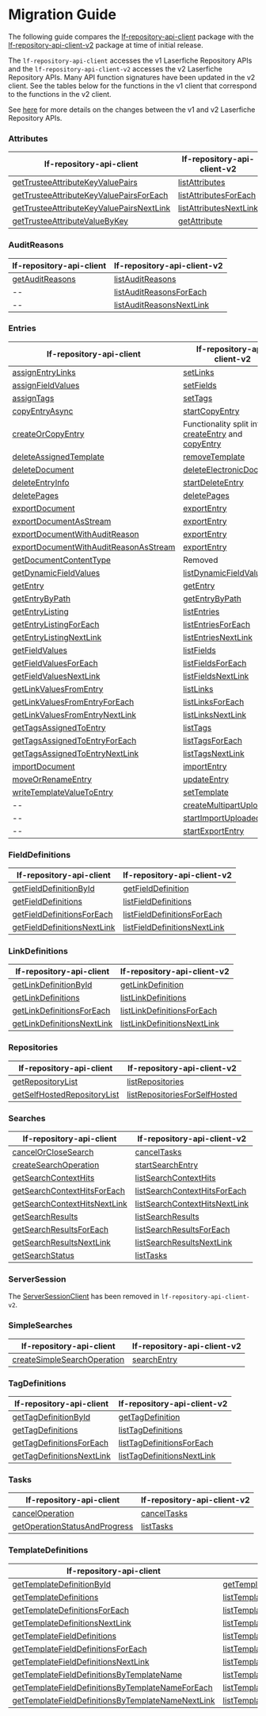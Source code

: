 # Migration Guide
The following guide compares the [lf-repository-api-client](https://central.sonatype.com/artifact/com.laserfiche/lf-repository-api-client) package with the [lf-repository-api-client-v2](https://central.sonatype.com/artifact/com.laserfiche/lf-repository-api-client-v2) package at time of initial release.

The `lf-repository-api-client` accesses the v1 Laserfiche Repository APIs and the `lf-repository-api-client-v2` accesses the v2 Laserfiche Repository APIs. Many API function signatures have been updated in the v2 client. See the tables below for the functions in the v1 client that correspond to the functions in the v2 client.

See [here](https://api.laserfiche.com/repository/v2/changelog#2023-10) for more details on the changes between the v1 and v2 Laserfiche Repository APIs.

### Attributes
| lf-repository-api-client | lf-repository-api-client-v2 |
|----------------------------------|-------------------------------------|
| [getTrusteeAttributeKeyValuePairs](https://laserfiche.github.io/lf-repository-api-client-java/docs/v1/2.x/com/laserfiche/repository/api/clients/AttributesClient.html#getTrusteeAttributeKeyValuePairs-com.laserfiche.repository.api.clients.params.ParametersForGetTrusteeAttributeKeyValuePairs-) | [listAttributes](https://laserfiche.github.io/lf-repository-api-client-java/docs/v2/1.x/com/laserfiche/repository/api/clients/AttributesClient.html#listAttributes-com.laserfiche.repository.api.clients.params.ParametersForListAttributes-) |
| [getTrusteeAttributeKeyValuePairsForEach](https://laserfiche.github.io/lf-repository-api-client-java/docs/v1/2.x/com/laserfiche/repository/api/clients/AttributesClient.html#getTrusteeAttributeKeyValuePairsForEach-java.util.function.Function-java.lang.Integer-com.laserfiche.repository.api.clients.params.ParametersForGetTrusteeAttributeKeyValuePairs-) | [listAttributesForEach](https://laserfiche.github.io/lf-repository-api-client-java/docs/v2/1.x/com/laserfiche/repository/api/clients/AttributesClient.html#listAttributesForEach-java.util.function.Function-java.lang.Integer-com.laserfiche.repository.api.clients.params.ParametersForListAttributes-) |
| [getTrusteeAttributeKeyValuePairsNextLink](https://laserfiche.github.io/lf-repository-api-client-java/docs/v1/2.x/com/laserfiche/repository/api/clients/AttributesClient.html#getTrusteeAttributeKeyValuePairsNextLink-java.lang.String-int-) | [listAttributesNextLink](https://laserfiche.github.io/lf-repository-api-client-java/docs/v2/1.x/com/laserfiche/repository/api/clients/AttributesClient.html#listAttributesNextLink-java.lang.String-int-) |
| [getTrusteeAttributeValueByKey](https://laserfiche.github.io/lf-repository-api-client-java/docs/v1/2.x/com/laserfiche/repository/api/clients/AttributesClient.html#getTrusteeAttributeValueByKey-com.laserfiche.repository.api.clients.params.ParametersForGetTrusteeAttributeValueByKey-) | [getAttribute](https://laserfiche.github.io/lf-repository-api-client-java/docs/v2/1.x/com/laserfiche/repository/api/clients/AttributesClient.html#getAttribute-com.laserfiche.repository.api.clients.params.ParametersForGetAttribute-) |

### AuditReasons
| lf-repository-api-client | lf-repository-api-client-v2 |
|----------------------------------|------------------------------------|
| [getAuditReasons](https://laserfiche.github.io/lf-repository-api-client-java/docs/v1/2.x/com/laserfiche/repository/api/clients/AuditReasonsClient.html#getAuditReasons-com.laserfiche.repository.api.clients.params.ParametersForGetAuditReasons-) | [listAuditReasons](https://laserfiche.github.io/lf-repository-api-client-java/docs/v2/1.x/com/laserfiche/repository/api/clients/AuditReasonsClient.html#listAuditReasons-com.laserfiche.repository.api.clients.params.ParametersForListAuditReasons-) |
| -- | [listAuditReasonsForEach](https://laserfiche.github.io/lf-repository-api-client-java/docs/v2/1.x/com/laserfiche/repository/api/clients/AuditReasonsClient.html#listAuditReasonsForEach-java.util.function.Function-java.lang.Integer-com.laserfiche.repository.api.clients.params.ParametersForListAuditReasons-) |
| -- | [listAuditReasonsNextLink](https://laserfiche.github.io/lf-repository-api-client-java/docs/v2/1.x/com/laserfiche/repository/api/clients/AuditReasonsClient.html#listAuditReasonsNextLink-java.lang.String-int-) |

### Entries
| lf-repository-api-client | lf-repository-api-client-v2 |
|----------------------------------|-------------------------------------|
| [assignEntryLinks](https://laserfiche.github.io/lf-repository-api-client-java/docs/v1/2.x/com/laserfiche/repository/api/clients/EntriesClient.html#assignEntryLinks-com.laserfiche.repository.api.clients.params.ParametersForAssignEntryLinks-) | [setLinks](https://laserfiche.github.io/lf-repository-api-client-java/docs/v2/1.x/com/laserfiche/repository/api/clients/EntriesClient.html#setLinks-com.laserfiche.repository.api.clients.params.ParametersForSetLinks-) |
| [assignFieldValues](https://laserfiche.github.io/lf-repository-api-client-java/docs/v1/2.x/com/laserfiche/repository/api/clients/EntriesClient.html#assignFieldValues-com.laserfiche.repository.api.clients.params.ParametersForAssignFieldValues-) | [setFields](https://laserfiche.github.io/lf-repository-api-client-java/docs/v2/1.x/com/laserfiche/repository/api/clients/EntriesClient.html#setFields-com.laserfiche.repository.api.clients.params.ParametersForSetFields-) |
| [assignTags](https://laserfiche.github.io/lf-repository-api-client-java/docs/v1/2.x/com/laserfiche/repository/api/clients/EntriesClient.html#assignTags-com.laserfiche.repository.api.clients.params.ParametersForAssignTags-) | [setTags](https://laserfiche.github.io/lf-repository-api-client-java/docs/v2/1.x/com/laserfiche/repository/api/clients/EntriesClient.html#setTags-com.laserfiche.repository.api.clients.params.ParametersForSetTags-) |
| [copyEntryAsync](https://laserfiche.github.io/lf-repository-api-client-java/docs/v1/2.x/com/laserfiche/repository/api/clients/EntriesClient.html#copyEntryAsync-com.laserfiche.repository.api.clients.params.ParametersForCopyEntryAsync-) | [startCopyEntry](https://laserfiche.github.io/lf-repository-api-client-java/docs/v2/1.x/com/laserfiche/repository/api/clients/EntriesClient.html#startCopyEntry-com.laserfiche.repository.api.clients.params.ParametersForStartCopyEntry-) |
| [createOrCopyEntry](https://laserfiche.github.io/lf-repository-api-client-java/docs/v1/2.x/com/laserfiche/repository/api/clients/EntriesClient.html#createOrCopyEntry-com.laserfiche.repository.api.clients.params.ParametersForCreateOrCopyEntry-) | Functionality split into [createEntry](https://laserfiche.github.io/lf-repository-api-client-java/docs/v2/1.x/com/laserfiche/repository/api/clients/EntriesClient.html#createEntry-com.laserfiche.repository.api.clients.params.ParametersForCreateEntry-) and [copyEntry](https://laserfiche.github.io/lf-repository-api-client-java/docs/v2/1.x/com/laserfiche/repository/api/clients/EntriesClient.html#copyEntry-com.laserfiche.repository.api.clients.params.ParametersForCopyEntry-) |
| [deleteAssignedTemplate](https://laserfiche.github.io/lf-repository-api-client-java/docs/v1/2.x/com/laserfiche/repository/api/clients/EntriesClient.html#deleteAssignedTemplate-com.laserfiche.repository.api.clients.params.ParametersForDeleteAssignedTemplate-) | [removeTemplate](https://laserfiche.github.io/lf-repository-api-client-java/docs/v2/1.x/com/laserfiche/repository/api/clients/EntriesClient.html#removeTemplate-com.laserfiche.repository.api.clients.params.ParametersForRemoveTemplate-) |
| [deleteDocument](https://laserfiche.github.io/lf-repository-api-client-java/docs/v1/2.x/com/laserfiche/repository/api/clients/EntriesClient.html#deleteDocument-com.laserfiche.repository.api.clients.params.ParametersForDeleteDocument-) | [deleteElectronicDocument](https://laserfiche.github.io/lf-repository-api-client-java/docs/v2/1.x/com/laserfiche/repository/api/clients/EntriesClient.html#deleteElectronicDocument-com.laserfiche.repository.api.clients.params.ParametersForDeleteElectronicDocument-) |
| [deleteEntryInfo](https://laserfiche.github.io/lf-repository-api-client-java/docs/v1/2.x/com/laserfiche/repository/api/clients/EntriesClient.html#deleteEntryInfo-com.laserfiche.repository.api.clients.params.ParametersForDeleteEntryInfo-) | [startDeleteEntry](https://laserfiche.github.io/lf-repository-api-client-java/docs/v2/1.x/com/laserfiche/repository/api/clients/EntriesClient.html#startDeleteEntry-com.laserfiche.repository.api.clients.params.ParametersForStartDeleteEntry-) |
| [deletePages](https://laserfiche.github.io/lf-repository-api-client-java/docs/v1/2.x/com/laserfiche/repository/api/clients/EntriesClient.html#deletePages-com.laserfiche.repository.api.clients.params.ParametersForDeletePages-) | [deletePages](https://laserfiche.github.io/lf-repository-api-client-java/docs/v2/1.x/com/laserfiche/repository/api/clients/EntriesClient.html#deletePages-com.laserfiche.repository.api.clients.params.ParametersForDeletePages-) |
| [exportDocument](https://laserfiche.github.io/lf-repository-api-client-java/docs/v1/2.x/com/laserfiche/repository/api/clients/EntriesClient.html#exportDocument-com.laserfiche.repository.api.clients.params.ParametersForExportDocument-) | [exportEntry](https://laserfiche.github.io/lf-repository-api-client-java/docs/v2/1.x/com/laserfiche/repository/api/clients/EntriesClient.html#exportEntry-com.laserfiche.repository.api.clients.params.ParametersForExportEntry-) |
| [exportDocumentAsStream](https://laserfiche.github.io/lf-repository-api-client-java/docs/v1/2.x/com/laserfiche/repository/api/clients/EntriesClient.html#exportDocumentAsStream-com.laserfiche.repository.api.clients.params.ParametersForExportDocument-) | [exportEntry](https://laserfiche.github.io/lf-repository-api-client-java/docs/v2/1.x/com/laserfiche/repository/api/clients/EntriesClient.html#exportEntry-com.laserfiche.repository.api.clients.params.ParametersForExportEntry-) |
| [exportDocumentWithAuditReason](https://laserfiche.github.io/lf-repository-api-client-java/docs/v1/2.x/com/laserfiche/repository/api/clients/EntriesClient.html#exportDocumentWithAuditReason-com.laserfiche.repository.api.clients.params.ParametersForExportDocumentWithAuditReason-) | [exportEntry](https://laserfiche.github.io/lf-repository-api-client-java/docs/v2/1.x/com/laserfiche/repository/api/clients/EntriesClient.html#exportEntry-com.laserfiche.repository.api.clients.params.ParametersForExportEntry-) |
| [exportDocumentWithAuditReasonAsStream](https://laserfiche.github.io/lf-repository-api-client-java/docs/v1/2.x/com/laserfiche/repository/api/clients/EntriesClient.html#exportDocumentWithAuditReasonAsStream-com.laserfiche.repository.api.clients.params.ParametersForExportDocumentWithAuditReason-) | [exportEntry](https://laserfiche.github.io/lf-repository-api-client-java/docs/v2/1.x/com/laserfiche/repository/api/clients/EntriesClient.html#exportEntry-com.laserfiche.repository.api.clients.params.ParametersForExportEntry-) |
| [getDocumentContentType](https://laserfiche.github.io/lf-repository-api-client-java/docs/v1/2.x/com/laserfiche/repository/api/clients/EntriesClient.html#getDocumentContentType-com.laserfiche.repository.api.clients.params.ParametersForGetDocumentContentType-) | Removed |
| [getDynamicFieldValues](https://laserfiche.github.io/lf-repository-api-client-java/docs/v1/2.x/com/laserfiche/repository/api/clients/EntriesClient.html#getDynamicFieldValues-com.laserfiche.repository.api.clients.params.ParametersForGetDynamicFieldValues-) | [listDynamicFieldValues](https://laserfiche.github.io/lf-repository-api-client-java/docs/v2/1.x/com/laserfiche/repository/api/clients/EntriesClient.html#listDynamicFieldValues-com.laserfiche.repository.api.clients.params.ParametersForListDynamicFieldValues-) |
| [getEntry](https://laserfiche.github.io/lf-repository-api-client-java/docs/v1/2.x/com/laserfiche/repository/api/clients/EntriesClient.html#getEntry-com.laserfiche.repository.api.clients.params.ParametersForGetEntry-) | [getEntry](https://laserfiche.github.io/lf-repository-api-client-java/docs/v2/1.x/com/laserfiche/repository/api/clients/EntriesClient.html#getEntry-com.laserfiche.repository.api.clients.params.ParametersForGetEntry-) |
| [getEntryByPath](https://laserfiche.github.io/lf-repository-api-client-java/docs/v1/2.x/com/laserfiche/repository/api/clients/EntriesClient.html#getEntryByPath-com.laserfiche.repository.api.clients.params.ParametersForGetEntryByPath-) | [getEntryByPath](https://laserfiche.github.io/lf-repository-api-client-java/docs/v2/1.x/com/laserfiche/repository/api/clients/EntriesClient.html#getEntryByPath-com.laserfiche.repository.api.clients.params.ParametersForGetEntryByPath-) |
| [getEntryListing](https://laserfiche.github.io/lf-repository-api-client-java/docs/v1/2.x/com/laserfiche/repository/api/clients/EntriesClient.html#getEntryListing-com.laserfiche.repository.api.clients.params.ParametersForGetEntryListing-) | [listEntries](https://laserfiche.github.io/lf-repository-api-client-java/docs/v2/1.x/com/laserfiche/repository/api/clients/EntriesClient.html#listEntries-com.laserfiche.repository.api.clients.params.ParametersForListEntries-) |
| [getEntryListingForEach](https://laserfiche.github.io/lf-repository-api-client-java/docs/v1/2.x/com/laserfiche/repository/api/clients/EntriesClient.html#getEntryListingForEach-java.util.function.Function-java.lang.Integer-com.laserfiche.repository.api.clients.params.ParametersForGetEntryListing-) | [listEntriesForEach](https://laserfiche.github.io/lf-repository-api-client-java/docs/v2/1.x/com/laserfiche/repository/api/clients/EntriesClient.html#listEntriesForEach-java.util.function.Function-java.lang.Integer-com.laserfiche.repository.api.clients.params.ParametersForListEntries-) |
| [getEntryListingNextLink](https://laserfiche.github.io/lf-repository-api-client-java/docs/v1/2.x/com/laserfiche/repository/api/clients/EntriesClient.html#getEntryListingNextLink-java.lang.String-int-) | [listEntriesNextLink](https://laserfiche.github.io/lf-repository-api-client-java/docs/v2/1.x/com/laserfiche/repository/api/clients/EntriesClient.html#listEntriesNextLink-java.lang.String-int-) |
| [getFieldValues](https://laserfiche.github.io/lf-repository-api-client-java/docs/v1/2.x/com/laserfiche/repository/api/clients/EntriesClient.html#getFieldValues-com.laserfiche.repository.api.clients.params.ParametersForGetFieldValues-) | [listFields](https://laserfiche.github.io/lf-repository-api-client-java/docs/v2/1.x/com/laserfiche/repository/api/clients/EntriesClient.html#listFields-com.laserfiche.repository.api.clients.params.ParametersForListFields-) |
| [getFieldValuesForEach](https://laserfiche.github.io/lf-repository-api-client-java/docs/v1/2.x/com/laserfiche/repository/api/clients/EntriesClient.html#getFieldValuesForEach-java.util.function.Function-java.lang.Integer-com.laserfiche.repository.api.clients.params.ParametersForGetFieldValues-) | [listFieldsForEach](https://laserfiche.github.io/lf-repository-api-client-java/docs/v2/1.x/com/laserfiche/repository/api/clients/EntriesClient.html#listFieldsForEach-java.util.function.Function-java.lang.Integer-com.laserfiche.repository.api.clients.params.ParametersForListFields-) |
| [getFieldValuesNextLink](https://laserfiche.github.io/lf-repository-api-client-java/docs/v1/2.x/com/laserfiche/repository/api/clients/EntriesClient.html#getFieldValuesNextLink-java.lang.String-int-) | [listFieldsNextLink](https://laserfiche.github.io/lf-repository-api-client-java/docs/v2/1.x/com/laserfiche/repository/api/clients/EntriesClient.html#listFieldsNextLink-java.lang.String-int-) |
| [getLinkValuesFromEntry](https://laserfiche.github.io/lf-repository-api-client-java/docs/v1/2.x/com/laserfiche/repository/api/clients/EntriesClient.html#getLinkValuesFromEntry-com.laserfiche.repository.api.clients.params.ParametersForGetLinkValuesFromEntry-) | [listLinks](https://laserfiche.github.io/lf-repository-api-client-java/docs/v2/1.x/com/laserfiche/repository/api/clients/EntriesClient.html#listLinks-com.laserfiche.repository.api.clients.params.ParametersForListLinks-) |
| [getLinkValuesFromEntryForEach](https://laserfiche.github.io/lf-repository-api-client-java/docs/v1/2.x/com/laserfiche/repository/api/clients/EntriesClient.html#getLinkValuesFromEntryForEach-java.util.function.Function-java.lang.Integer-com.laserfiche.repository.api.clients.params.ParametersForGetLinkValuesFromEntry-) | [listLinksForEach](https://laserfiche.github.io/lf-repository-api-client-java/docs/v2/1.x/com/laserfiche/repository/api/clients/EntriesClient.html#listLinksForEach-java.util.function.Function-java.lang.Integer-com.laserfiche.repository.api.clients.params.ParametersForListLinks-) |
| [getLinkValuesFromEntryNextLink](https://laserfiche.github.io/lf-repository-api-client-java/docs/v1/2.x/com/laserfiche/repository/api/clients/EntriesClient.html#getLinkValuesFromEntryNextLink-java.lang.String-int-) | [listLinksNextLink](https://laserfiche.github.io/lf-repository-api-client-java/docs/v2/1.x/com/laserfiche/repository/api/clients/EntriesClient.html#listLinksNextLink-java.lang.String-int-) |
| [getTagsAssignedToEntry](https://laserfiche.github.io/lf-repository-api-client-java/docs/v1/2.x/com/laserfiche/repository/api/clients/EntriesClient.html#getTagsAssignedToEntry-com.laserfiche.repository.api.clients.params.ParametersForGetTagsAssignedToEntry-) | [listTags](https://laserfiche.github.io/lf-repository-api-client-java/docs/v2/1.x/com/laserfiche/repository/api/clients/EntriesClient.html#listTags-com.laserfiche.repository.api.clients.params.ParametersForListTags-) |
| [getTagsAssignedToEntryForEach](https://laserfiche.github.io/lf-repository-api-client-java/docs/v1/2.x/com/laserfiche/repository/api/clients/EntriesClient.html#getTagsAssignedToEntryForEach-java.util.function.Function-java.lang.Integer-com.laserfiche.repository.api.clients.params.ParametersForGetTagsAssignedToEntry-) | [listTagsForEach](https://laserfiche.github.io/lf-repository-api-client-java/docs/v2/1.x/com/laserfiche/repository/api/clients/EntriesClient.html#listTagsForEach-java.util.function.Function-java.lang.Integer-com.laserfiche.repository.api.clients.params.ParametersForListTags-) |
| [getTagsAssignedToEntryNextLink](https://laserfiche.github.io/lf-repository-api-client-java/docs/v1/2.x/com/laserfiche/repository/api/clients/EntriesClient.html#getTagsAssignedToEntryNextLink-java.lang.String-int-) | [listTagsNextLink](https://laserfiche.github.io/lf-repository-api-client-java/docs/v2/1.x/com/laserfiche/repository/api/clients/EntriesClient.html#listTagsNextLink-java.lang.String-int-) |
| [importDocument](https://laserfiche.github.io/lf-repository-api-client-java/docs/v1/2.x/com/laserfiche/repository/api/clients/EntriesClient.html#importDocument-com.laserfiche.repository.api.clients.params.ParametersForImportDocument-) | [importEntry](https://laserfiche.github.io/lf-repository-api-client-java/docs/v2/1.x/com/laserfiche/repository/api/clients/EntriesClient.html#importEntry-com.laserfiche.repository.api.clients.params.ParametersForImportEntry-) |
| [moveOrRenameEntry](https://laserfiche.github.io/lf-repository-api-client-java/docs/v1/2.x/com/laserfiche/repository/api/clients/EntriesClient.html#moveOrRenameEntry-com.laserfiche.repository.api.clients.params.ParametersForMoveOrRenameEntry-) | [updateEntry](https://laserfiche.github.io/lf-repository-api-client-java/docs/v2/1.x/com/laserfiche/repository/api/clients/EntriesClient.html#updateEntry-com.laserfiche.repository.api.clients.params.ParametersForUpdateEntry-) |
| [writeTemplateValueToEntry](https://laserfiche.github.io/lf-repository-api-client-java/docs/v1/2.x/com/laserfiche/repository/api/clients/EntriesClient.html#writeTemplateValueToEntry-com.laserfiche.repository.api.clients.params.ParametersForWriteTemplateValueToEntry-) | [setTemplate](https://laserfiche.github.io/lf-repository-api-client-java/docs/v2/1.x/com/laserfiche/repository/api/clients/EntriesClient.html#setTemplate-com.laserfiche.repository.api.clients.params.ParametersForSetTemplate-) |
| -- | [createMultipartUploadUrls](https://laserfiche.github.io/lf-repository-api-client-java/docs/v2/1.x/com/laserfiche/repository/api/clients/EntriesClient.html#createMultipartUploadUrls-com.laserfiche.repository.api.clients.params.ParametersForCreateMultipartUploadUrls-) |
| -- | [startImportUploadedParts](https://laserfiche.github.io/lf-repository-api-client-java/docs/v2/1.x/com/laserfiche/repository/api/clients/EntriesClient.html#startImportUploadedParts-com.laserfiche.repository.api.clients.params.ParametersForStartImportUploadedParts-) |
| -- | [startExportEntry](https://laserfiche.github.io/lf-repository-api-client-java/docs/v2/1.x/com/laserfiche/repository/api/clients/EntriesClient.html#startExportEntry-com.laserfiche.repository.api.clients.params.ParametersForStartExportEntry-) |

### FieldDefinitions
| lf-repository-api-client | lf-repository-api-client-v2 |
|----------------------------------|-------------------------------------|
| [getFieldDefinitionById](https://laserfiche.github.io/lf-repository-api-client-java/docs/v1/2.x/com/laserfiche/repository/api/clients/FieldDefinitionsClient.html#getFieldDefinitionById-com.laserfiche.repository.api.clients.params.ParametersForGetFieldDefinitionById-) | [getFieldDefinition](https://laserfiche.github.io/lf-repository-api-client-java/docs/v2/1.x/com/laserfiche/repository/api/clients/FieldDefinitionsClient.html#getFieldDefinition-com.laserfiche.repository.api.clients.params.ParametersForGetFieldDefinition-) |
| [getFieldDefinitions](https://laserfiche.github.io/lf-repository-api-client-java/docs/v1/2.x/com/laserfiche/repository/api/clients/FieldDefinitionsClient.html#getFieldDefinitions-com.laserfiche.repository.api.clients.params.ParametersForGetFieldDefinitions-) | [listFieldDefinitions](https://laserfiche.github.io/lf-repository-api-client-java/docs/v2/1.x/com/laserfiche/repository/api/clients/FieldDefinitionsClient.html#listFieldDefinitions-com.laserfiche.repository.api.clients.params.ParametersForListFieldDefinitions-) |
| [getFieldDefinitionsForEach](https://laserfiche.github.io/lf-repository-api-client-java/docs/v1/2.x/com/laserfiche/repository/api/clients/FieldDefinitionsClient.html#getFieldDefinitionsForEach-java.util.function.Function-java.lang.Integer-com.laserfiche.repository.api.clients.params.ParametersForGetFieldDefinitions-) | [listFieldDefinitionsForEach](https://laserfiche.github.io/lf-repository-api-client-java/docs/v2/1.x/com/laserfiche/repository/api/clients/FieldDefinitionsClient.html#listFieldDefinitionsForEach-java.util.function.Function-java.lang.Integer-com.laserfiche.repository.api.clients.params.ParametersForListFieldDefinitions-) |
| [getFieldDefinitionsNextLink](https://laserfiche.github.io/lf-repository-api-client-java/docs/v1/2.x/com/laserfiche/repository/api/clients/FieldDefinitionsClient.html#getFieldDefinitionsNextLink-java.lang.String-int-) | [listFieldDefinitionsNextLink](https://laserfiche.github.io/lf-repository-api-client-java/docs/v2/1.x/com/laserfiche/repository/api/clients/FieldDefinitionsClient.html#listFieldDefinitionsNextLink-java.lang.String-int-) |

### LinkDefinitions
| lf-repository-api-client | lf-repository-api-client-v2 |
|----------------------------------|-------------------------------------|
| [getLinkDefinitionById](https://laserfiche.github.io/lf-repository-api-client-java/docs/v1/2.x/com/laserfiche/repository/api/clients/LinkDefinitionsClient.html#getLinkDefinitionById-com.laserfiche.repository.api.clients.params.ParametersForGetLinkDefinitionById-) | [getLinkDefinition](https://laserfiche.github.io/lf-repository-api-client-java/docs/v2/1.x/com/laserfiche/repository/api/clients/LinkDefinitionsClient.html#getLinkDefinition-com.laserfiche.repository.api.clients.params.ParametersForGetLinkDefinition-) |
| [getLinkDefinitions](https://laserfiche.github.io/lf-repository-api-client-java/docs/v1/2.x/com/laserfiche/repository/api/clients/LinkDefinitionsClient.html#getLinkDefinitions-com.laserfiche.repository.api.clients.params.ParametersForGetLinkDefinitions-) | [listLinkDefinitions](https://laserfiche.github.io/lf-repository-api-client-java/docs/v2/1.x/com/laserfiche/repository/api/clients/LinkDefinitionsClient.html#listLinkDefinitions-com.laserfiche.repository.api.clients.params.ParametersForListLinkDefinitions-) |
| [getLinkDefinitionsForEach](https://laserfiche.github.io/lf-repository-api-client-java/docs/v1/2.x/com/laserfiche/repository/api/clients/LinkDefinitionsClient.html#getLinkDefinitionsForEach-java.util.function.Function-java.lang.Integer-com.laserfiche.repository.api.clients.params.ParametersForGetLinkDefinitions-) | [listLinkDefinitionsForEach](https://laserfiche.github.io/lf-repository-api-client-java/docs/v2/1.x/com/laserfiche/repository/api/clients/LinkDefinitionsClient.html#listLinkDefinitionsForEach-java.util.function.Function-java.lang.Integer-com.laserfiche.repository.api.clients.params.ParametersForListLinkDefinitions-) |
| [getLinkDefinitionsNextLink](https://laserfiche.github.io/lf-repository-api-client-java/docs/v1/2.x/com/laserfiche/repository/api/clients/LinkDefinitionsClient.html#getLinkDefinitionsNextLink-java.lang.String-int-) | [listLinkDefinitionsNextLink](https://laserfiche.github.io/lf-repository-api-client-java/docs/v2/1.x/com/laserfiche/repository/api/clients/LinkDefinitionsClient.html#listLinkDefinitionsNextLink-java.lang.String-int-) |

### Repositories
| lf-repository-api-client | lf-repository-api-client-v2 |
|----------------------------------|-------------------------------------|
| [getRepositoryList](https://laserfiche.github.io/lf-repository-api-client-java/docs/v1/2.x/com/laserfiche/repository/api/clients/RepositoriesClient.html#getRepositoryList--) | [listRepositories](https://laserfiche.github.io/lf-repository-api-client-java/docs/v2/1.x/com/laserfiche/repository/api/clients/RepositoriesClient.html#listRepositories--) |
| [getSelfHostedRepositoryList](https://laserfiche.github.io/lf-repository-api-client-java/docs/v1/2.x/com/laserfiche/repository/api/clients/impl/RepositoriesClientImpl.html#getSelfHostedRepositoryList-java.lang.String-) | [listRepositoriesForSelfHosted](https://laserfiche.github.io/lf-repository-api-client-java/docs/v2/1.x/com/laserfiche/repository/api/clients/impl/RepositoriesClientImpl.html#listRepositoriesForSelfHosted-java.lang.String-) |

### Searches
| lf-repository-api-client | lf-repository-api-client-v2 |
|----------------------------------|-------------------------------------|
| [cancelOrCloseSearch](https://laserfiche.github.io/lf-repository-api-client-java/docs/v1/2.x/com/laserfiche/repository/api/clients/SearchesClient.html#cancelOrCloseSearch-com.laserfiche.repository.api.clients.params.ParametersForCancelOrCloseSearch-) | [cancelTasks](https://laserfiche.github.io/lf-repository-api-client-java/docs/v2/1.x/com/laserfiche/repository/api/clients/TasksClient.html#cancelTasks-com.laserfiche.repository.api.clients.params.ParametersForCancelTasks-) |
| [createSearchOperation](https://laserfiche.github.io/lf-repository-api-client-java/docs/v1/2.x/com/laserfiche/repository/api/clients/SearchesClient.html#createSearchOperation-com.laserfiche.repository.api.clients.params.ParametersForCreateSearchOperation-) | [startSearchEntry](https://laserfiche.github.io/lf-repository-api-client-java/docs/v2/1.x/com/laserfiche/repository/api/clients/SearchesClient.html#startSearchEntry-com.laserfiche.repository.api.clients.params.ParametersForStartSearchEntry-) |
| [getSearchContextHits](https://laserfiche.github.io/lf-repository-api-client-java/docs/v1/2.x/com/laserfiche/repository/api/clients/SearchesClient.html#getSearchContextHits-com.laserfiche.repository.api.clients.params.ParametersForGetSearchContextHits-) | [listSearchContextHits](https://laserfiche.github.io/lf-repository-api-client-java/docs/v2/1.x/com/laserfiche/repository/api/clients/SearchesClient.html#listSearchContextHits-com.laserfiche.repository.api.clients.params.ParametersForListSearchContextHits-) |
| [getSearchContextHitsForEach](https://laserfiche.github.io/lf-repository-api-client-java/docs/v1/2.x/com/laserfiche/repository/api/clients/SearchesClient.html#getSearchContextHitsForEach-java.util.function.Function-java.lang.Integer-com.laserfiche.repository.api.clients.params.ParametersForGetSearchContextHits-) | [listSearchContextHitsForEach](https://laserfiche.github.io/lf-repository-api-client-java/docs/v2/1.x/com/laserfiche/repository/api/clients/SearchesClient.html#listSearchContextHitsForEach-java.util.function.Function-java.lang.Integer-com.laserfiche.repository.api.clients.params.ParametersForListSearchContextHits-) |
| [getSearchContextHitsNextLink](https://laserfiche.github.io/lf-repository-api-client-java/docs/v1/2.x/com/laserfiche/repository/api/clients/SearchesClient.html#getSearchContextHitsNextLink-java.lang.String-int-) | [listSearchContextHitsNextLink](https://laserfiche.github.io/lf-repository-api-client-java/docs/v2/1.x/com/laserfiche/repository/api/clients/SearchesClient.html#listSearchContextHitsNextLink-java.lang.String-int-) |
| [getSearchResults](https://laserfiche.github.io/lf-repository-api-client-java/docs/v1/2.x/com/laserfiche/repository/api/clients/SearchesClient.html#getSearchResults-com.laserfiche.repository.api.clients.params.ParametersForGetSearchResults-) | [listSearchResults](https://laserfiche.github.io/lf-repository-api-client-java/docs/v2/1.x/com/laserfiche/repository/api/clients/SearchesClient.html#listSearchResults-com.laserfiche.repository.api.clients.params.ParametersForListSearchResults-) |
| [getSearchResultsForEach](https://laserfiche.github.io/lf-repository-api-client-java/docs/v1/2.x/com/laserfiche/repository/api/clients/SearchesClient.html#getSearchResultsForEach-java.util.function.Function-java.lang.Integer-com.laserfiche.repository.api.clients.params.ParametersForGetSearchResults-) | [listSearchResultsForEach](https://laserfiche.github.io/lf-repository-api-client-java/docs/v2/1.x/com/laserfiche/repository/api/clients/SearchesClient.html#listSearchResultsForEach-java.util.function.Function-java.lang.Integer-com.laserfiche.repository.api.clients.params.ParametersForListSearchResults-) |
| [getSearchResultsNextLink](https://laserfiche.github.io/lf-repository-api-client-java/docs/v1/2.x/com/laserfiche/repository/api/clients/SearchesClient.html#getSearchResultsNextLink-java.lang.String-int-) | [listSearchResultsNextLink](https://laserfiche.github.io/lf-repository-api-client-java/docs/v2/1.x/com/laserfiche/repository/api/clients/SearchesClient.html#listSearchResultsNextLink-java.lang.String-int-) |
| [getSearchStatus](https://laserfiche.github.io/lf-repository-api-client-java/docs/v1/2.x/com/laserfiche/repository/api/clients/SearchesClient.html#getSearchStatus-com.laserfiche.repository.api.clients.params.ParametersForGetSearchStatus-) | [listTasks](https://laserfiche.github.io/lf-repository-api-client-java/docs/v2/1.x/com/laserfiche/repository/api/clients/TasksClient.html#listTasks-com.laserfiche.repository.api.clients.params.ParametersForListTasks-) |

### ServerSession
The [ServerSessionClient](https://laserfiche.github.io/lf-repository-api-client-java/docs/v1/2.x/com/laserfiche/repository/api/clients/ServerSessionClient.html) has been removed in `lf-repository-api-client-v2`.

### SimpleSearches
| lf-repository-api-client | lf-repository-api-client-v2 |
|----------------------------------|-------------------------------------|
| [createSimpleSearchOperation](https://laserfiche.github.io/lf-repository-api-client-java/docs/v1/2.x/com/laserfiche/repository/api/clients/SimpleSearchesClient.html#createSimpleSearchOperation-com.laserfiche.repository.api.clients.params.ParametersForCreateSimpleSearchOperation-) | [searchEntry](https://laserfiche.github.io/lf-repository-api-client-java/docs/v2/1.x/com/laserfiche/repository/api/clients/SimpleSearchesClient.html#searchEntry-com.laserfiche.repository.api.clients.params.ParametersForSearchEntry-) |

### TagDefinitions
| lf-repository-api-client | lf-repository-api-client-v2 |
|----------------------------------|-------------------------------------|
| [getTagDefinitionById](https://laserfiche.github.io/lf-repository-api-client-java/docs/v1/2.x/com/laserfiche/repository/api/clients/TagDefinitionsClient.html#getTagDefinitionById-com.laserfiche.repository.api.clients.params.ParametersForGetTagDefinitionById-) | [getTagDefinition](https://laserfiche.github.io/lf-repository-api-client-java/docs/v2/1.x/com/laserfiche/repository/api/clients/TagDefinitionsClient.html#getTagDefinition-com.laserfiche.repository.api.clients.params.ParametersForGetTagDefinition-) |
| [getTagDefinitions](https://laserfiche.github.io/lf-repository-api-client-java/docs/v1/2.x/com/laserfiche/repository/api/clients/TagDefinitionsClient.html#getTagDefinitions-com.laserfiche.repository.api.clients.params.ParametersForGetTagDefinitions-) | [listTagDefinitions](https://laserfiche.github.io/lf-repository-api-client-java/docs/v2/1.x/com/laserfiche/repository/api/clients/TagDefinitionsClient.html#listTagDefinitions-com.laserfiche.repository.api.clients.params.ParametersForListTagDefinitions-) |
| [getTagDefinitionsForEach](https://laserfiche.github.io/lf-repository-api-client-java/docs/v1/2.x/com/laserfiche/repository/api/clients/TagDefinitionsClient.html#getTagDefinitionsForEach-java.util.function.Function-java.lang.Integer-com.laserfiche.repository.api.clients.params.ParametersForGetTagDefinitions-) | [listTagDefinitionsForEach](https://laserfiche.github.io/lf-repository-api-client-java/docs/v2/1.x/com/laserfiche/repository/api/clients/TagDefinitionsClient.html#listTagDefinitionsForEach-java.util.function.Function-java.lang.Integer-com.laserfiche.repository.api.clients.params.ParametersForListTagDefinitions-) |
| [getTagDefinitionsNextLink](https://laserfiche.github.io/lf-repository-api-client-java/docs/v1/2.x/com/laserfiche/repository/api/clients/TagDefinitionsClient.html#getTagDefinitionsNextLink-java.lang.String-int-) | [listTagDefinitionsNextLink](https://laserfiche.github.io/lf-repository-api-client-java/docs/v2/1.x/com/laserfiche/repository/api/clients/TagDefinitionsClient.html#listTagDefinitionsNextLink-java.lang.String-int-) |

### Tasks
| lf-repository-api-client | lf-repository-api-client-v2 |
|----------------------------------|-------------------------------------|
| [cancelOperation](https://laserfiche.github.io/lf-repository-api-client-java/docs/v1/2.x/com/laserfiche/repository/api/clients/TasksClient.html#cancelOperation-com.laserfiche.repository.api.clients.params.ParametersForCancelOperation-) | [cancelTasks](https://laserfiche.github.io/lf-repository-api-client-java/docs/v2/1.x/com/laserfiche/repository/api/clients/TasksClient.html#cancelTasks-com.laserfiche.repository.api.clients.params.ParametersForCancelTasks-) |
| [getOperationStatusAndProgress](https://laserfiche.github.io/lf-repository-api-client-java/docs/v1/2.x/com/laserfiche/repository/api/clients/TasksClient.html#getOperationStatusAndProgress-com.laserfiche.repository.api.clients.params.ParametersForGetOperationStatusAndProgress-) | [listTasks](https://laserfiche.github.io/lf-repository-api-client-java/docs/v2/1.x/com/laserfiche/repository/api/clients/TasksClient.html#listTasks-com.laserfiche.repository.api.clients.params.ParametersForListTasks-) |

### TemplateDefinitions
| lf-repository-api-client | lf-repository-api-client-v2 |
|----------------------------------|-------------------------------------|
| [getTemplateDefinitionById](https://laserfiche.github.io/lf-repository-api-client-java/docs/v1/2.x/com/laserfiche/repository/api/clients/TemplateDefinitionsClient.html#getTemplateDefinitionById-com.laserfiche.repository.api.clients.params.ParametersForGetTemplateDefinitionById-) | [getTemplateDefinition](https://laserfiche.github.io/lf-repository-api-client-java/docs/v2/1.x/com/laserfiche/repository/api/clients/TemplateDefinitionsClient.html#getTemplateDefinition-com.laserfiche.repository.api.clients.params.ParametersForGetTemplateDefinition-) |
| [getTemplateDefinitions](https://laserfiche.github.io/lf-repository-api-client-java/docs/v1/2.x/com/laserfiche/repository/api/clients/TemplateDefinitionsClient.html#getTemplateDefinitions-com.laserfiche.repository.api.clients.params.ParametersForGetTemplateDefinitions-) | [listTemplateDefinitions](https://laserfiche.github.io/lf-repository-api-client-java/docs/v2/1.x/com/laserfiche/repository/api/clients/TemplateDefinitionsClient.html#listTemplateDefinitions-com.laserfiche.repository.api.clients.params.ParametersForListTemplateDefinitions-) |
| [getTemplateDefinitionsForEach](https://laserfiche.github.io/lf-repository-api-client-java/docs/v1/2.x/com/laserfiche/repository/api/clients/TemplateDefinitionsClient.html#getTemplateDefinitionsForEach-java.util.function.Function-java.lang.Integer-com.laserfiche.repository.api.clients.params.ParametersForGetTemplateDefinitions-) | [listTemplateDefinitionsForEach](https://laserfiche.github.io/lf-repository-api-client-java/docs/v2/1.x/com/laserfiche/repository/api/clients/TemplateDefinitionsClient.html#listTemplateDefinitionsForEach-java.util.function.Function-java.lang.Integer-com.laserfiche.repository.api.clients.params.ParametersForListTemplateDefinitions-) |
| [getTemplateDefinitionsNextLink](https://laserfiche.github.io/lf-repository-api-client-java/docs/v1/2.x/com/laserfiche/repository/api/clients/TemplateDefinitionsClient.html#getTemplateDefinitionsNextLink-java.lang.String-int-) | [listTemplateDefinitionsNextLink](https://laserfiche.github.io/lf-repository-api-client-java/docs/v2/1.x/com/laserfiche/repository/api/clients/TemplateDefinitionsClient.html#listTemplateDefinitionsNextLink-java.lang.String-int-) |
| [getTemplateFieldDefinitions](https://laserfiche.github.io/lf-repository-api-client-java/docs/v1/2.x/com/laserfiche/repository/api/clients/TemplateDefinitionsClient.html#getTemplateFieldDefinitions-com.laserfiche.repository.api.clients.params.ParametersForGetTemplateFieldDefinitions-) | [listTemplateFieldDefinitionsByTemplateId](https://laserfiche.github.io/lf-repository-api-client-java/docs/v2/1.x/com/laserfiche/repository/api/clients/TemplateDefinitionsClient.html#listTemplateFieldDefinitionsByTemplateId-com.laserfiche.repository.api.clients.params.ParametersForListTemplateFieldDefinitionsByTemplateId-) |
| [getTemplateFieldDefinitionsForEach](https://laserfiche.github.io/lf-repository-api-client-java/docs/v1/2.x/com/laserfiche/repository/api/clients/TemplateDefinitionsClient.html#getTemplateFieldDefinitionsForEach-java.util.function.Function-java.lang.Integer-com.laserfiche.repository.api.clients.params.ParametersForGetTemplateFieldDefinitions-) | [listTemplateFieldDefinitionsByTemplateIdForEach](https://laserfiche.github.io/lf-repository-api-client-java/docs/v2/1.x/com/laserfiche/repository/api/clients/TemplateDefinitionsClient.html#listTemplateFieldDefinitionsByTemplateIdForEach-java.util.function.Function-java.lang.Integer-com.laserfiche.repository.api.clients.params.ParametersForListTemplateFieldDefinitionsByTemplateId-) |
| [getTemplateFieldDefinitionsNextLink](https://laserfiche.github.io/lf-repository-api-client-java/docs/v1/2.x/com/laserfiche/repository/api/clients/TemplateDefinitionsClient.html#getTemplateFieldDefinitionsNextLink-java.lang.String-int-) | [listTemplateFieldDefinitionsByTemplateIdNextLink](https://laserfiche.github.io/lf-repository-api-client-java/docs/v2/1.x/com/laserfiche/repository/api/clients/TemplateDefinitionsClient.html#listTemplateFieldDefinitionsByTemplateIdNextLink-java.lang.String-int-) |
| [getTemplateFieldDefinitionsByTemplateName](https://laserfiche.github.io/lf-repository-api-client-java/docs/v1/2.x/com/laserfiche/repository/api/clients/TemplateDefinitionsClient.html#getTemplateFieldDefinitionsByTemplateName-com.laserfiche.repository.api.clients.params.ParametersForGetTemplateFieldDefinitionsByTemplateName-) | [listTemplateFieldDefinitionsByTemplateName](https://laserfiche.github.io/lf-repository-api-client-java/docs/v2/1.x/com/laserfiche/repository/api/clients/TemplateDefinitionsClient.html#listTemplateFieldDefinitionsByTemplateName-com.laserfiche.repository.api.clients.params.ParametersForListTemplateFieldDefinitionsByTemplateName-) |
| [getTemplateFieldDefinitionsByTemplateNameForEach](https://laserfiche.github.io/lf-repository-api-client-java/docs/v1/2.x/com/laserfiche/repository/api/clients/TemplateDefinitionsClient.html#getTemplateFieldDefinitionsByTemplateNameForEach-java.util.function.Function-java.lang.Integer-com.laserfiche.repository.api.clients.params.ParametersForGetTemplateFieldDefinitionsByTemplateName-) | [listTemplateFieldDefinitionsByTemplateNameForEach](https://laserfiche.github.io/lf-repository-api-client-java/docs/v2/1.x/com/laserfiche/repository/api/clients/TemplateDefinitionsClient.html#listTemplateFieldDefinitionsByTemplateNameForEach-java.util.function.Function-java.lang.Integer-com.laserfiche.repository.api.clients.params.ParametersForListTemplateFieldDefinitionsByTemplateName-) |
| [getTemplateFieldDefinitionsByTemplateNameNextLink](https://laserfiche.github.io/lf-repository-api-client-java/docs/v1/2.x/com/laserfiche/repository/api/clients/TemplateDefinitionsClient.html#getTemplateFieldDefinitionsByTemplateNameNextLink-java.lang.String-int-) | [listTemplateFieldDefinitionsByTemplateNameNextLink](https://laserfiche.github.io/lf-repository-api-client-java/docs/v2/1.x/com/laserfiche/repository/api/clients/TemplateDefinitionsClient.html#listTemplateFieldDefinitionsByTemplateNameNextLink-java.lang.String-int-) |
